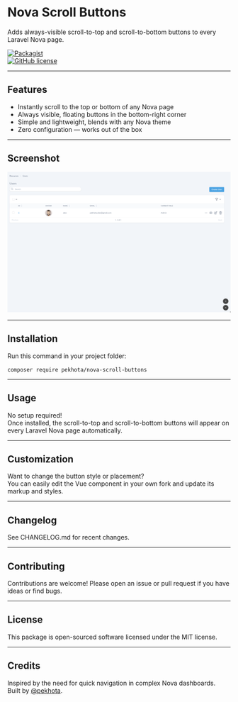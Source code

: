 # Nova Scroll Buttons

Adds always-visible scroll-to-top and scroll-to-bottom buttons to every Laravel Nova page.

[![Packagist](https://img.shields.io/packagist/v/pekhota/nova-scroll-buttons?style=flat-square)](https://packagist.org/packages/pekhota/nova-scroll-buttons)  
[![GitHub license](https://img.shields.io/github/license/pekhota/nova-scroll-buttons?style=flat-square)](LICENSE)

---

## Features

- Instantly scroll to the top or bottom of any Nova page
- Always visible, floating buttons in the bottom-right corner
- Simple and lightweight, blends with any Nova theme
- Zero configuration — works out of the box

---

## Screenshot

![Nova Scroll Buttons Demo](./screenshot.png)

---

## Installation

Run this command in your project folder:

```shell
composer require pekhota/nova-scroll-buttons
```

---

## Usage

No setup required!  
Once installed, the scroll-to-top and scroll-to-bottom buttons will appear on every Laravel Nova page automatically.

---

## Customization

Want to change the button style or placement?  
You can easily edit the Vue component in your own fork and update its markup and styles.

---

## Changelog

See CHANGELOG.md for recent changes.

---

## Contributing

Contributions are welcome! Please open an issue or pull request if you have ideas or find bugs.

---

## License

This package is open-sourced software licensed under the MIT license.

---

## Credits

Inspired by the need for quick navigation in complex Nova dashboards.  
Built by [@pekhota](https://github.com/pekhota).

